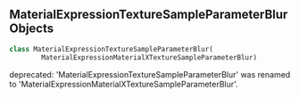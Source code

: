 ## MaterialExpressionTextureSampleParameterBlur Objects

```python
class MaterialExpressionTextureSampleParameterBlur(
        MaterialExpressionMaterialXTextureSampleParameterBlur)
```

deprecated: 'MaterialExpressionTextureSampleParameterBlur' was renamed to 'MaterialExpressionMaterialXTextureSampleParameterBlur'.

<a id="unreal.MaterialExpressionMaterialXUnpremult"></a>